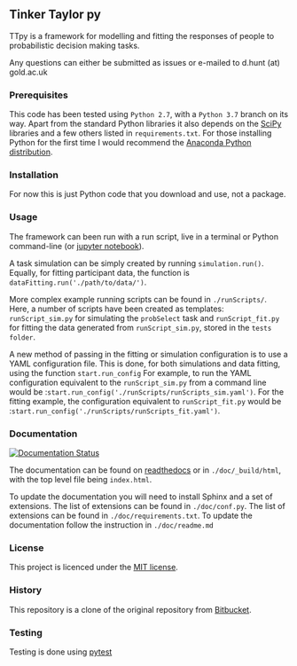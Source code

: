 ## Tinker Taylor py ##
TTpy is a framework for modelling and fitting the responses of people to probabilistic decision making tasks.

Any questions can either be submitted as issues or e-mailed to d.hunt (at) gold.ac.uk

### Prerequisites ###
This code has been tested using ``Python 2.7``, with a ``Python 3.7`` branch on its way. Apart from the standard Python libraries it also depends on the [SciPy](http://www.scipy.org/) libraries and a few others listed in ``requirements.txt``. For those installing Python for the first time I would recommend the [Anaconda Python distribution](https://store.continuum.io/cshop/anaconda/).

### Installation ###
For now this is just Python code that you download and use, not a package.

### Usage ###
The framework can been run with a run script, live in a terminal or Python command-line (or [jupyter notebook](http://jupyter.org/)).

A task simulation can be simply created by running ``simulation.run()``. Equally, for fitting participant data, the function is ``dataFitting.run('./path/to/data/')``.

More complex example running scripts can be found in ``./runScripts/``. Here, a number of scripts have been created as templates: ``runScript_sim.py`` for simulating the ``probSelect`` task and ``runScript_fit.py`` for fitting the data generated from ``runScript_sim.py``, stored in the ``tests folder``.

A new method of passing in the fitting or simulation configuration is to use a YAML configuration file. This is done, for both simulations and data fitting, using the function ``start.run_config`` For example, to run the YAML configuration equivalent to the ``runScript_sim.py`` from a command line would be :``start.run_config('./runScripts/runScripts_sim.yaml')``. For the fitting example, the configuration equivalent to ``runScript_fit.py`` would be :``start.run_config('./runScripts/runScripts_fit.yaml')``.

### Documentation ###
[![Documentation Status](https://readthedocs.org/projects/pyhpdm/badge/?version=latest)](https://pyhpdm.readthedocs.io/en/latest/?badge=latest)

The documentation can be found on [readthedocs](https://pyhpdm.readthedocs.io) or in ``./doc/_build/html``, with the top level file being ``index.html``.

To update the documentation you will need to install Sphinx and a set of extensions. The list of extensions can be found in ``./doc/conf.py``. The list of extensions can be found in ``./doc/requirements.txt``. To update the documentation follow the instruction in ``./doc/readme.md``

### License ###
This project is licenced under the [MIT license](https://choosealicense.com/licenses/mit/).

### History ###
This repository is a clone of the original repository from [Bitbucket](https://bitbucket.org/djhunt/pyhpdm).

### Testing ###
Testing is done using [pytest](https://pytest.org)

